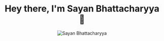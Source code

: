 

<h1 align="center"> Hey there, I'm Sayan Bhattacharyya 👋</h1>


<p align="center">
  <img src="https://github-readme-stats.vercel.app/api?username=Sayan3990&show_icons=true" alt ="Sayan Bhattacharyya">
</p>


